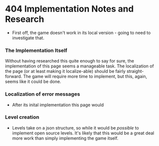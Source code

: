# 404 Implementation Notes and Research

- First off, the game doesn't work in its local version - going to need to investigate that.

### The Implementation Itself
Without having researched this quite enough to say for sure, the implementation of this page seems a manageable task. The localization of the page (or at least making it localize-able) should be fairly straight-forward. The game will require more time to implement, but this, again, seems like it could be done.

### Localization of error messages
- After its inital implementation this page would

### Level creation
- Levels take on a json structure, so while it would be *possible* to implement open source levels. It's likely that this would be a great deal more work than simply implementing the game itself.